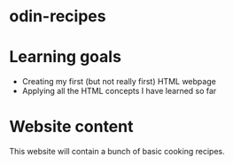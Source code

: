 # odin-recipes

# Learning goals
- Creating my first (but not really first) HTML webpage
- Applying all the HTML concepts I have learned so far

# Website content
This website will contain a bunch of basic cooking recipes.